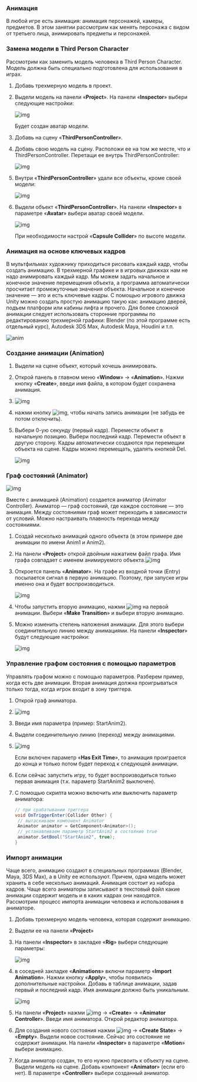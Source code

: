 ### Анимация

В любой игре есть анимация: анимация персонажей, камеры, предметов. В этом занятии рассмотрим как менять персонажа с видом от третьего лица, анимировать предметы и персонажей.

### Замена модели в Third Person Character

Рассмотрим как заменить модель человека в Third Person Character. Модель должна быть специально подготовлена для использования в играх.

1. Добавь трехмерную модель в проект.

2. Выдели модель на панели «**Project**». На панели «**Inspector**» выбери следующие настройки:

   ![img](http://unity3d.unium.ru/lessons/lesson15/images/humanoid_rig.jpg)

   Будет создан аватар модели.

3. Добавь на сцену «**ThirdPersonController**».

4. Добавь свою модель на сцену. Расположи ее на том же месте, что и ThirdPersonController. Перетащи ее внутрь ThirdPersonController:

   ![img](http://unity3d.unium.ru/lessons/lesson15/images/third1.jpg)

5. Внутри «**ThirdPersonController**» удали все объекты, кроме своей модели:

   ![img](http://unity3d.unium.ru/lessons/lesson15/images/third2.jpg)

6. Выдели объект «**ThirdPersonController**». На панели «**Inspector**» в параметре «**Avatar**» выбери аватар своей модели.

   ![img](http://unity3d.unium.ru/lessons/lesson15/images/third3.jpg)

   При необходимости настрой «**Capsule Collider**» по высоте модели.

### Анимация на основе ключевых кадров

В мультфильмах художнику приходиться рисовать каждый кадр, чтобы создать анимацию. В трехмерной графике и в игровых движках нам не надо анимировать каждый кадр. Мы можем задать начальное и конечное значение перемещения объекта, а программа автоматически просчитает промежуточные значения объекта. Начальное и конечное значение — это и есть ключевые кадры. C помощью игрового движка Unity можно создать простую анимацию такую как: анимацию дверей, подъем платформ или кабины лифта и прочего. Для более сложной анимации следует использовать сторонние программы по редактированию трехмерной графики: Blender (по этой программе есть отдельный курс), Autodesk 3DS Max, Autodesk Maya, Houdini и т.п.

![anim](http://unity3d.unium.ru/lessons/lesson15/images/keyanimtheory.png)

### Создание анимации (Animation)

1. Выдели на сцене объект, который хочешь анимировать.
2. Открой панель в главном меню «**Window**» → «**Animation**». Нажми кнопку «**Create**», введи имя файла, в котором будет сохранена анимация.
3. ![img](http://unity3d.unium.ru/lessons/lesson15/images/anim1.jpg)
4. нажми кнопку ![img](http://unity3d.unium.ru/lessons/lesson15/images/anim2.jpg), чтобы начать запись анимации (не забудь ее потом отключить).
5. Выбери 0-ую секунду (первый кадр). Перемести объект в начальную позицию. Выбери последний кадр. Перемести объект в другую сторону. Кадры автоматически создаются при перемещии объекта на сцене. Кадры можно перемещать, удалять кнопкой Del.

   ![img](http://unity3d.unium.ru/lessons/lesson15/images/anim3.jpg)

### Граф состояний (Animator)

![img](http://unity3d.unium.ru/lessons/lesson15/images/animator1.jpg)

Вместе с анимацией (Animation) создается аниматор (Animator Controller). Аниматор — граф состояний, где каждое состояние — это анимация. Между состояниями граф может переходить в зависимости от условий. Можно настраивать плавность перехода между состояниями.

1. Создай несколько анимаций одного объекта (в этом примере две анимации по имени Anim1 и Anim2).
2. На панели «**Project**» открой двойным нажатием файл графа. Имя графа совпадает с именем анимируемого объекта.![img](http://unity3d.unium.ru/lessons/lesson15/images/animator2.jpg)
3. Откроется панель «**Animator**». На графе из входной точки (Entry) посылается сигнал в первую анимацию. Поэтому, при запуске игры именно она и будет воспроизводиться.

   ![img](http://unity3d.unium.ru/lessons/lesson15/images/animator3.jpg)
4. Чтобы запустить вторую анимацию, нажми ![img](http://unity3d.unium.ru/images/rmb.png) на первой анимации. Выбери «**Make Transition**» и выбери вторую анимацию.
5. Можно изменить степень наложения анимации. Для этого выбери соединительную линию между анимациями. На панели «**Inspector**» будут следующие настройки:

   ![img](http://unity3d.unium.ru/lessons/lesson15/images/animator4.jpg)

### Управление графом состояния с помощью параметров

Управлять графом можно с помощью параметров. Разберем пример, когда есть две анимации. Вторая анимация должна проигрываться только тогда, когда игрок входит в зону триггера.

1. Открой граф аниматора.

2. ![img](http://unity3d.unium.ru/lessons/lesson15/images/scriptanim1.jpg)

3. Введи имя параметра (пример: StartAnim2).

4. Выдели соединительную линию (переход) между анимациями.

5. ![img](http://unity3d.unium.ru/lessons/lesson15/images/scriptanim2.jpg)

   Если включен параметр «**Has Exit Time**», то анимация проиграется до конца и только потом будет переход к следующей анимации.

6. Если сейчас запустить игру, то будет воспроизводиться только первая анимация (т.к. параметр StartAnim2 выключен).

7. С помощью скрипта можно включить или выключить параметр аниматора:

   ```csharp
   // при срабатывании триггера
   void OnTriggerEnter(Collider Other) {
   	// вытаскиваем компонент Animator
   	Animator animator = GetComponent<Animator>();
   	// устанавливаем параметр StartAnim2 в состояние true
   	animator.SetBool("StartAnim2", true);
   }
   ```

### Импорт анимации

Чаще всего, анимацию создают в специальных программах (Blender, Maya, 3DS Max), а в Unity ее используют. Причем, одна модель может хранить в себе несколько анимаций. Анимация состоит из набора кадров. Чаще всего аниматоры записывают в текстовый файл какие анимации содержит модель и в каких кадрах они находятся. Рассмотрим процесс импорта анимации человека и использования в аниматоре.

1. Добавь трехмерную модель человека, которая содержит анимацию.
2. Выдели ее на панели «**Project**»
3. На панели «**Inspector**» в закладке «**Rig**» выбери следующие параметры:

   ![img](http://unity3d.unium.ru/lessons/lesson15/images/import1.jpg)
4. в соседней закладке «**Animations**» включи параметр «**Import Animation**». Нажми кнопку «**Apply**», чтобы появились дополнительные настройки. Добавь в таблице анимации, задав первый и последний кадр. Имя анимации должно быть уникальным.

   ![img](http://unity3d.unium.ru/lessons/lesson15/images/import2.jpg)
5. На панели «**Project**» нажми ![img](http://unity3d.unium.ru/images/rmb.png) → «**Create**» → «**Animator Controller**». Введи имя аниматора. Открой редактор аниматора.
6. Для создания нового состояния нажми ![img](http://unity3d.unium.ru/images/rmb.png) → «**Create State**» → «**Empty**». Выдели новое состояние. Сейчас это состояние не содержит анимации. На панели «**Inspector**» в параметре «**Motion**» выбери анимацию.
7. Когда аниматор создан, то его нужно присвоить к объекту на сцене. Выдели модель на сцене. Добавь компонент «**Animator**» (если его нет). В параметре «**Controller**» выбери созданный аниматор.